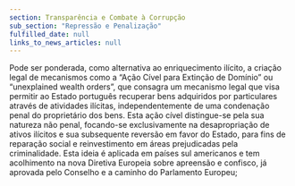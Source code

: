 ```yaml
---
section: Transparência e Combate à Corrupção
sub_section: "Repressão e Penalização"
fulfilled_date: null
links_to_news_articles: null
---
```


Pode ser ponderada, como alternativa ao enriquecimento ilícito, a criação legal de mecanismos como a “Ação Cível para Extinção de Domínio” ou “unexplained wealth orders”, que consagra um mecanismo legal que visa permitir ao Estado português recuperar bens adquiridos por particulares através de atividades ilícitas, independentemente de uma condenação penal do proprietário dos bens. Esta ação cível distingue-se pela sua natureza não penal, focando-se exclusivamente na desapropriação de ativos ilícitos e sua subsequente reversão em favor do Estado, para fins de reparação social e reinvestimento em áreas prejudicadas pela criminalidade. Esta ideia é aplicada em países sul americanos e tem acolhimento na nova Diretiva Europeia sobre apreensão e confisco, já aprovada pelo Conselho e a caminho do Parlamento Europeu;